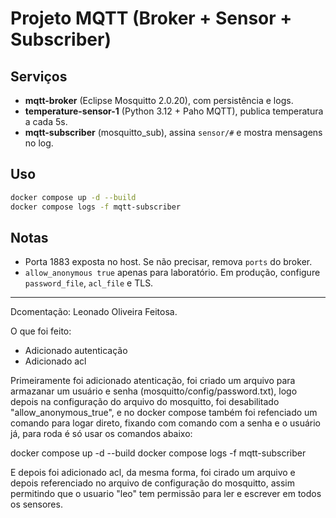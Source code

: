 # Projeto MQTT (Broker + Sensor + Subscriber)

## Serviços
- **mqtt-broker** (Eclipse Mosquitto 2.0.20), com persistência e logs.
- **temperature-sensor-1** (Python 3.12 + Paho MQTT), publica temperatura a cada 5s.
- **mqtt-subscriber** (mosquitto_sub), assina `sensor/#` e mostra mensagens no log.

## Uso
```bash
docker compose up -d --build
docker compose logs -f mqtt-subscriber
```

## Notas
- Porta 1883 exposta no host. Se não precisar, remova `ports` do broker.
- `allow_anonymous true` apenas para laboratório. Em produção, configure `password_file`, `acl_file` e TLS.

------------------------------------------------------------------------------------------------------------------------------------------------------------------------------------------------------------------------------------------

Dcomentação: Leonado Oliveira Feitosa.

O que foi feito:

- Adicionado autenticação
- Adicionado acl

Primeiramente foi adicionado atenticação, foi criado um arquivo para armazanar um usuário e senha (mosquitto/config/password.txt), logo depois na configuração do arquivo do mosquitto, foi desabilitado "allow_anonymous_true",
e no docker compose também foi refenciado um comando para logar direto, fixando com comando com a senha e o usuário já, para roda é só usar os comandos abaixo:

docker compose up -d --build
docker compose logs -f mqtt-subscriber


E depois foi adicionado acl, da mesma forma, foi cirado um arquivo e depois referenciado no arquivo de configuração do mosquitto, assim permitindo que o usuario "leo" tem permissão para ler e escrever em todos os sensores.
 

